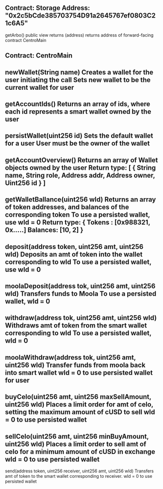 **Contract: Storage**
Address: "0x2c5bCde385703754D91a2645767ef0803C21c6A5"
-------------------------------------------------------------------
getArbo() public view returns (address)
returns address of forward-facing contract CentroMain

Contract: CentroMain
----------------------------------------------------------------------
newWallet(String name)
Creates a wallet for the user initiating the call
Sets new wallet to be the current wallet for user
-----------------------------------------------------------------------
getAccountIds()
Returns an array of ids, where each id represents a smart wallet owned by the user
------------------------------------------------------------------------
persistWallet(uint256 id)
Sets the default wallet for a user
User must be the owner of the wallet
---------------------------------------------------------------------------
getAccountOverview()
Returns an array of Wallet objects owned by the user
Return type:
[
{ String name,
String role,
Address addr,
Address owner,
Uint256 id }
]
---------------------------------------------------------------------------
getWalletBallance(uint256 wId)
Returns an array of token addresses, and balances of the corresponding token
To use a persisted wallet, use wId = 0
Return type:
{
Tokens : [0x988321, 0x…..]
Balances: [10, 2]
}
---------------------------------------------------------------------------
deposit(address token, uint256 amt, uint256 wId)
Deposits an amt of token into the wallet corresponding to wId
To use a persisted wallet, use wId = 0
---------------------------------------------------------------------------
moolaDeposit(address tok, uint256 amt, uint256 wId)
Transfers funds to Moola
To use a persisted wallet, wId = 0
---------------------------------------------------------------------------
withdraw(address tok, uint256 amt, uint256 wId)
Withdraws amt of token from the smart wallet corresponding to wId
To use a persisted wallet, wId = 0
---------------------------------------------------------------------------
moolaWithdraw(address tok, uint256 amt, uint256 wId)
Transfer funds from moola back into smart wallet
wId = 0 to use persisted wallet for user
---------------------------------------------------------------------------
buyCelo(uint256 amt, uint256 maxSellAmount, uint256 wId)
Places a limit order for amt of celo, setting the maximum amount of cUSD to sell
wId = 0 to use persisted wallet
---------------------------------------------------------------------------
sellCelo(uint256 amt, uint256 minBuyAmount, uint256 wId)
Places a limit order to sell amt of celo for a minimum amount of cUSD in exchange
wId = 0 to use persisted wallet
---------------------------------------------------------------------------
send(address token, uint256 receiver, uint256 amt, uint256 wId)
Transfers amt of token to the smart wallet corresponding to receiver.
wId = 0 to use persisted wallet


